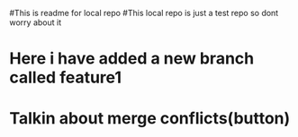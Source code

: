 #This is readme for local repo
#This local repo is just a test repo so dont worry about it
# Here i have added a new branch called feature1
# Talkin about merge conflicts(button)